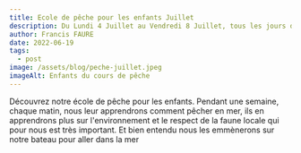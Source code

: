 ```yaml
---
title: Ecole de pêche pour les enfants Juillet
description: Du Lundi 4 Juillet au Vendredi 8 Juillet, tous les jours de 8h30 à 11h30
author: Francis FAURE
date: 2022-06-19
tags:
  - post
image: /assets/blog/peche-juillet.jpeg
imageAlt: Enfants du cours de pêche
---
```

Découvrez notre école de pêche pour les enfants. Pendant une semaine, chaque matin, nous leur apprendrons comment pêcher en mer, ils en apprendrons plus sur l'environnement et le respect de la faune locale qui pour nous est très important. Et bien entendu nous les emmènerons sur notre bateau pour aller dans la mer